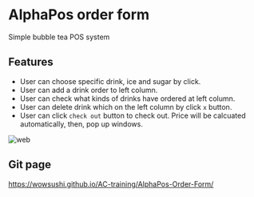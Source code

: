 # AlphaPos order form
Simple bubble tea POS system

## Features
+ User can choose specific drink, ice and sugar by click.
+ User can add a drink order to left column.
+ User can check what kinds of drinks have ordered at left column.
+ User can delete drink which on the left column by click `x` button.
+ User can click `check out` button to check out. Price will be calcuated automatically, then, pop up windows.

![web](http://recordit.co/vni5jnvMpj/gif/notify)

## Git page
https://wowsushi.github.io/AC-training/AlphaPos-Order-Form/
